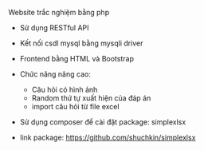 Website trắc nghiệm bằng php
- Sử dụng RESTful API
- Kết nối csdl mysql bằng mysqli driver
- Frontend bằng HTML và Bootstrap

- Chức năng nâng cao: 
    - Câu hỏi có hình ảnh
    - Random thứ tự xuất hiện của đáp án
    - import câu hỏi từ file excel

- Sử dụng composer để cài đặt package: simplexlsx
- link package: https://github.com/shuchkin/simplexlsx